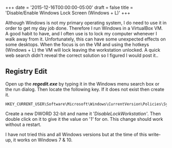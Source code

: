 +++
date = '2015-12-16T00:00:00-05:00'
draft = false
title = 'Disable/Enable Windows Lock Screen (Windows + L)'
+++

Although Windows is not my primary operating system, I do need to use it in order to get my day job done. Therefore I run Windows in a VirtualBox VM. A good habit to have, and I often use is to lock my computer whenever I walk away from it. Unfortunately, this can have some unexpected effects on some desktops. When the focus is on the VM and using the hotkeys (Windows + L) the VM will lock leaving the workstation unlocked. A quick web search didn't reveal the correct solution so I figured I would post it..

## Registry Edit

Open up the _**regedit.exe**_ by typing it in the Windows menu search box or the run dialog. Then locate the following key. If it does not exist then create it.

```
HKEY_CURRENT_USER\Software\Microsoft\Windows\CurrentVersion\Policies\System
```

Create a new DWORD 32-bit and name it '_DisableLockWorkstation'_. Then double click on it to give it the value on '_1'_ for on. This change should work without a restart.

I have not tried this and all Windows versions but at the time of this write-up, it works on Windows 7 & 10.
